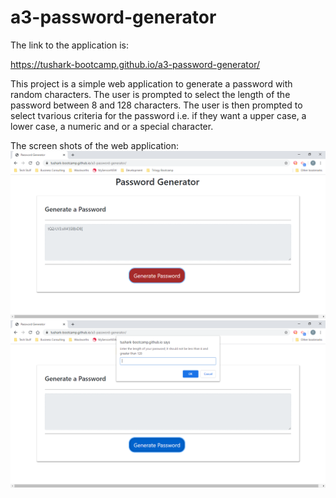 # a3-password-generator

The link to the application is:

https://tushark-bootcamp.github.io/a3-password-generator/

This project is a simple web application to generate a password with random characters.
The user is prompted to select the length of the password between 8 and 128 characters.
The user is then prompted to select tvarious criteria for the password i.e. if they want a upper case, a lower case, a numeric and or a special character.

The screen shots of the web application:
![Screenshot - 1](https://github.com/tushark-bootcamp/a3-password-generator/blob/master/pwd-generator-1.png)
![Screenshot - 2](https://github.com/tushark-bootcamp/a3-password-generator/blob/master/pwd-generator-2.png)



